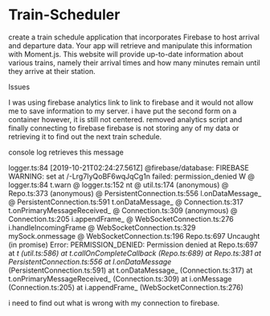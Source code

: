 # Train-Scheduler
create a train schedule application that incorporates Firebase to host arrival and departure data. Your app will retrieve and manipulate this information with Moment.js. This website will provide up-to-date information about various trains, namely their arrival times and how many minutes remain until they arrive at their station.


Issues 

I was using firebase analytics link to link to firebase and it would not allow me to save information to my server. 
i have put the second form on a container however, it is still not centered. 
removed analytics script and finally connecting to firebase 
firebase is not storing any of my data or retrieving it to find out the next train schedule. 

console log retrieves this message 

logger.ts:84 [2019-10-21T02:24:27.561Z]  @firebase/database: FIREBASE WARNING: set at /-Lrg7IyQoBF6wqJqCg1n failed: permission_denied 
W @ logger.ts:84
t.warn @ logger.ts:152
nt @ util.ts:174
(anonymous) @ Repo.ts:373
(anonymous) @ PersistentConnection.ts:556
l.onDataMessage_ @ PersistentConnection.ts:591
t.onDataMessage_ @ Connection.ts:317
t.onPrimaryMessageReceived_ @ Connection.ts:309
(anonymous) @ Connection.ts:205
i.appendFrame_ @ WebSocketConnection.ts:276
i.handleIncomingFrame @ WebSocketConnection.ts:329
mySock.onmessage @ WebSocketConnection.ts:196
Repo.ts:697 Uncaught (in promise) Error: PERMISSION_DENIED: Permission denied
    at Repo.ts:697
    at _t (util.ts:586)
    at t.callOnCompleteCallback (Repo.ts:689)
    at Repo.ts:381
    at PersistentConnection.ts:556
    at l.onDataMessage_ (PersistentConnection.ts:591)
    at t.onDataMessage_ (Connection.ts:317)
    at t.onPrimaryMessageReceived_ (Connection.ts:309)
    at i.onMessage (Connection.ts:205)
    at i.appendFrame_ (WebSocketConnection.ts:276)

    
i need to find out what is wrong with my connection to firebase. 